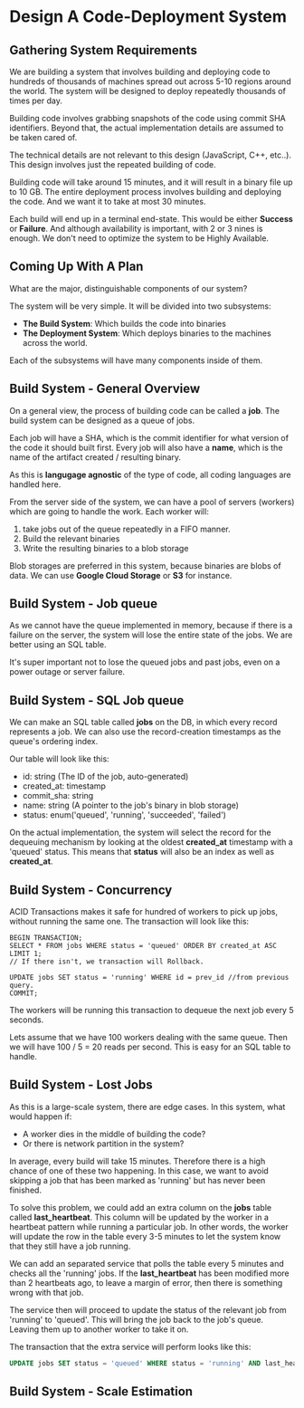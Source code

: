 # Design A Code-Deployment System
## Gathering System Requirements
We are building a system that involves building and deploying code to hundreds of thousands of machines spread out across 5-10 regions around the world. The system will be designed to deploy repeatedly thousands of times per day.

Building code involves grabbing snapshots of the code using commit SHA identifiers. Beyond that, the actual implementation details are assumed to be taken cared of.

The technical details are not relevant to this design (JavaScript, C++, etc..). This design involves just the repeated building of code.

Building code will take around 15 minutes, and it will result in a binary file up to 10 GB. The entire deployment process involves building and deploying the code. And we want it to take at most 30 minutes.

Each build will end up in a terminal end-state. This would be either **Success** or **Failure**. And although availability is important, with 2 or 3 nines is enough. We don't need to optimize the system to be Highly Available.

## Coming Up With A Plan
What are the major, distinguishable components of our system?

The system will be very simple. It will be divided into two subsystems:
- **The Build System**: Which builds the code into binaries
- **The Deployment System**: Which deploys binaries to the machines across the world.

Each of the subsystems will have many components inside of them.

## Build System - General Overview
On a general view, the process of building code can be called a **job**. The build system can be designed as a queue of jobs.

Each job will have a SHA, which is the commit identifier for what version of the code it should built first. Every job will also have a **name**, which is the name of the artifact created / resulting binary.

As this is **langugage agnostic** of the type of code, all coding languages are handled here.

From the server side of the system, we can have a pool of servers (workers) which are going to handle the work. Each worker will:
1. take jobs out of the queue repeatedly in a FIFO manner.
2. Build the relevant binaries
3. Write the resulting binaries to a blob storage

Blob storages are preferred in this system, because binaries are blobs of data. We can use **Google Cloud Storage** or **S3** for instance.

## Build System - Job queue
As we cannot have the queue implemented in memory, because if there is a failure on the server, the system will lose the entire state of the jobs. We are better using an SQL table.

It's super important not to lose the queued jobs and past jobs, even on a power outage or server failure.

## Build System - SQL Job queue
We can make an SQL table called **jobs** on the DB, in which every record represents a job. We can also use the record-creation timestamps as the queue's ordering index.

Our table will look like this:
- id: string (The ID of the job, auto-generated)
- created_at: timestamp
- commit_sha: string
- name: string (A pointer to the job's binary in blob storage)
- status: enum('queued', 'running', 'succeeded', 'failed')

On the actual implementation, the system will select the record for the dequeuing mechanism by looking at the oldest **created_at** timestamp with a 'queued' status. This means that **status** will also be an index as well as **created_at**.

## Build System - Concurrency
ACID Transactions makes it safe for hundred of workers to pick up jobs, without running the same one. The transaction will look like this:
```
BEGIN TRANSACTION;
SELECT * FROM jobs WHERE status = 'queued' ORDER BY created_at ASC LIMIT 1;
// If there isn't, we transaction will Rollback.

UPDATE jobs SET status = 'running' WHERE id = prev_id //from previous query.
COMMIT;
```

The workers will be running this transaction to dequeue the next job every 5 seconds.

Lets assume that we have 100 workers dealing with the same queue. Then we will have 100 / 5 = 20 reads per second. This is easy for an SQL table to handle.

## Build System - Lost Jobs
As this is a large-scale system, there are edge cases. In this system, what would happen if:
- A worker dies in the middle of building the code?
- Or there is network partition in the system?

In average, every build will take 15 minutes. Therefore there is a high chance of one of these two happening. In this case, we want to avoid skipping a job that has been marked as 'running' but has never been finished.

To solve this problem, we could add an extra column on the **jobs** table called **last_heartbeat**. This column will be updated by the worker in a heartbeat pattern while running a particular job. In other words, the worker will update the row in the table every 3-5 minutes to let the system know that they still have a job running.

We can add an separated service that polls the table every 5 minutes and checks all the 'running' jobs. If the **last_heartbeat** has been modified more than 2 heartbeats ago, to leave a margin of error, then there is something wrong with that job.

The service then will proceed to update the status of the relevant job from 'running' to 'queued'. This will bring the job back to the job's queue. Leaving them up to another worker to take it on.

The transaction that the extra service will perform looks like this:
```SQL
UPDATE jobs SET status = 'queued' WHERE status = 'running' AND last_heartbeat < NOW() - 10 minutes;
```

## Build System - Scale Estimation
